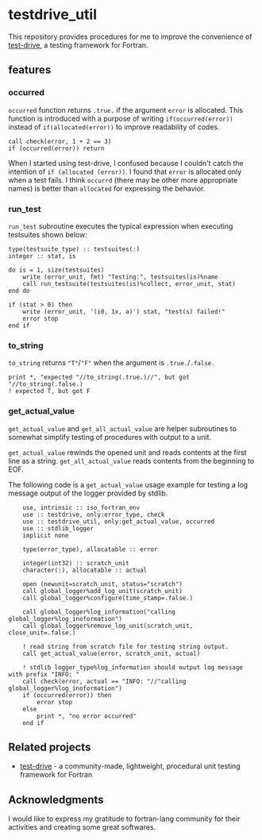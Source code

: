 # testdrive_util
This repository provides procedures for me to improve the convenience of [test-drive](https://github.com/fortran-lang/test-drive), a testing framework for Fortran.

## features
### occurred
`occurred` function returns `.true.` if the argument `error` is allocated.
This function is introduced with a purpose of writing `if(occurred(error))` instead of `if(allocated(error))` to improve readability of codes.

```Fortran
call check(error, 1 + 2 == 3)
if (occurred(error)) return
```

When I started using test-drive, I confused because I couldn't catch the intention of `if (allocated (error))`. I found that `error` is allocated only when a test fails. I think `occurrd` (there may be other more appropriate names) is better than `allocated` for expressing the behavior.

### run_test
`run_test` subroutine executes the typical expression when executing testsuites shown below:

```Fortran
type(testsuite_type) :: testsuites(:)
integer :: stat, is

do is = 1, size(testsuites)
    write (error_unit, fmt) "Testing:", testsuites(is)%name
    call run_testsuite(testsuites(is)%collect, error_unit, stat)
end do

if (stat > 0) then
    write (error_unit, '(i0, 1x, a)') stat, "test(s) failed!"
    error stop
end if
```

### to_string
`to_string` returns `"T"`/`"F"` when the argument is `.true.`/`.false.`

```Fortran
print *, "expected "//to_string(.true.)//", but got "//to_string(.false.)
! expected T, but got F
```

### get_actual_value
`get_actual_value` and `get_all_actual_value` are helper subroutines to somewhat simplify testing of procedures with output to a unit.

`get_actual_value` rewinds the opened unit and reads contents at the first line as a string. `get_all_actual_value` reads contents from the beginning to EOF.

The following code is a `get_actual_value` usage example for testing a log message output of the logger provided by stdlib.

```Fortran
    use, intrinsic :: iso_fortran_env
    use :: testdrive, only:error_type, check
    use :: testdrive_util, only:get_actual_value, occurred
    use :: stdlib_logger
    implicit none

    type(error_type), allocatable :: error

    integer(int32) :: scratch_unit
    character(:), allocatable :: actual

    open (newunit=scratch_unit, status="scratch")
    call global_logger%add_log_unit(scratch_unit)
    call global_logger%configure(time_stamp=.false.)

    call global_logger%log_information("calling global_logger%log_inoformation")
    call global_logger%remove_log_unit(scratch_unit, close_unit=.false.)

    ! read string from scratch file for testing string output.
    call get_actual_value(error, scratch_unit, actual)

    ! stdlib logger_type%log_information should output log message with prefix "INFO: "
    call check(error, actual == "INFO: "//"calling global_logger%log_inoformation")
    if (occurred(error)) then
        error stop
    else
        print *, "no error occurred"
    end if
```

## Related projects
- [test-drive](https://github.com/fortran-lang/test-drive) - a community-made, lightweight, procedural unit testing framework for Fortran

## Acknowledgments
I would like to express my gratitude to fortran-lang community for their activities and creating some great softwares.
